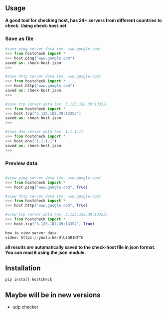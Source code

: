 ## Usage

**A good tool for checking host, has 24+ servers from different countries to check. Using check-host.net**


### Save as file
```python
#save ping server data (ex. www.google.com)
>>> from hostcheck import *
>>> host.ping("www.google.com")
saved as: check-host.json
>>> 

#save http server data (ex. www.google.com)
>>> from hostcheck import *
>>> host.http("www.google.com")
saved as: check-host.json
>>> 

#save tcp server data (ex. 3.125.102.39:13352)
>>> from hostcheck import *
>>> host.tcp("3.125.102.39:13352")
saved as: check-host.json
>>> 

#save dns server data (ex. 1.1.1.1)
>>> from hostcheck import *
>>> host.dns("1.1.1.1")
saved as: check-host.json
>>>

```

### Preview data

```python

#view ping server data (ex. www.google.com)
>>> from hostcheck import *
>>> host.ping("www.google.com", True)

#view http server data (ex. www.google.com)
>>> from hostcheck import *
>>> host.http("www.google.com", True)

#view tcp server data (ex. 3.125.102.39:13352)
>>> from hostcheck import *
>>> host.tcp("3.125.102.39:13352", True)

how to view server data
video: https://youtu.be/DlUiGR1HfTU

```

**all results are automatically saved to the check-host file in json format.  You can read it using the json module.**

## Installation

```basb
pip install hostcheck

```

## Maybe will be in new versions 
 - udp checker

